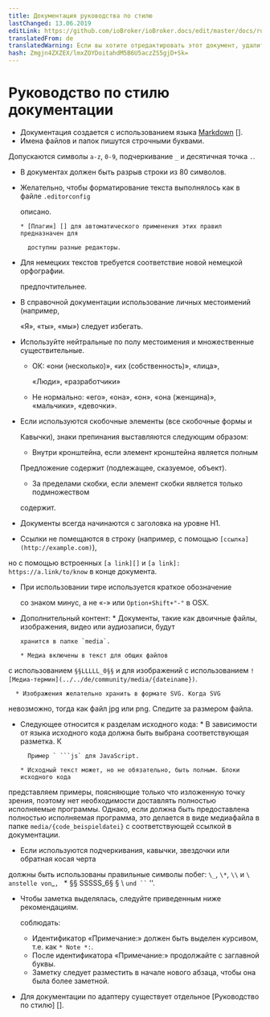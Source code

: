 ```yaml
---
title: Документация руководства по стилю
lastChanged: 13.06.2019
editLink: https://github.com/ioBroker/ioBroker.docs/edit/master/docs/ru/community/styleguidedoc.md
translatedFrom: de
translatedWarning: Если вы хотите отредактировать этот документ, удалите поле «translationFrom», в противном случае этот документ будет снова автоматически переведен
hash: Zmgjn4ZXZEX/lmxZOYDoitahdM5B6U5aczZS5gjD+Sk=
---
```

# Руководство по стилю документации
* Документация создается с использованием языка [Markdown] [].
* Имена файлов и папок пишутся строчными буквами.

Допускаются символы `a-z`, `0-9`, подчеркивание `_` и десятичная точка `.`.

* В документах должен быть разрыв строки из 80 символов.
* Желательно, чтобы форматирование текста выполнялось как в файле `.editorconfig`

  описано.

      * [Плагин] [] для автоматического применения этих правил предназначен для

        доступны разные редакторы.

* Для немецких текстов требуется соответствие новой немецкой орфографии.

  предпочтительнее.

* В справочной документации использование личных местоимений (например,

  «Я», «ты», «мы») следует избегать.

* Используйте нейтральные по полу местоимения и множественные существительные.
    * ОК: «они (несколько)», «их (собственность)», «лица»,

      «Люди», «разработчики»

    * Не нормально: «его», «она», «он», «она (женщина)», «мальчики», «девочки».

* Если используются скобочные элементы (все скобочные формы и

  Кавычки), знаки препинания выставляются следующим образом:

    * Внутри кронштейна, если элемент кронштейна является полным

    Предложение содержит (подлежащее, сказуемое, объект).

    * За пределами скобки, если элемент скобки является только подмножеством

    содержит.

* Документы всегда начинаются с заголовка на уровне H1.
* Ссылки не помещаются в строку (например, с помощью `[ссылка] (http://example.com)`),

но с помощью встроенных `[a link][]` и `[a link]: https://a.link/to/know` в конце документа.

* При использовании тире используется краткое обозначение

  со знаком минус, а не «-» или `Option+Shift+"-"` в OSX.

* Дополнительный контент:
      * Документы, такие как двоичные файлы, изображения, видео или аудиозаписи, будут

      хранится в папке `media`.

      * Медиа включены в текст для общих файлов

с использованием `§§LLLLL_0§§` и для изображений с использованием `![Медиа-термин](../../de/community/media/{dateiname})`.

      * Изображения желательно хранить в формате SVG. Когда SVG

невозможно, тогда как файл jpg или png. Следите за размером файла.

* Следующее относится к разделам исходного кода:
      * В зависимости от языка исходного кода должна быть выбрана соответствующая разметка. К

        Пример ` ```js` для JavaScript.

      * Исходный текст может, но не обязательно, быть полным. Блоки исходного кода

представляем примеры, поясняющие только что изложенную точку зрения, поэтому нет необходимости доставлять полностью исполняемые программы. Однако, если должна быть предоставлена полностью исполняемая программа, это делается в виде медиафайла в папке `media/{code_beispieldatei}` с соответствующей ссылкой в документации.

* Если используются подчеркивания, кавычки, звездочки или обратная косая черта

должны быть использованы правильные символы побег: `\_`, `\*`, `\\` и ``\`` ` anstelle von `_`, ` * §§ SSSSS_6§ § \ ` und `` ` ''.

* Чтобы заметка выделялась, следуйте приведенным ниже рекомендациям.

  соблюдать:

     - Идентификатор «Примечание:» должен быть выделен курсивом, т.е. как `* Note *:`.
     - После идентификатора «Примечание:» продолжайте с заглавной буквы.
     - Заметку следует разместить в начале нового абзаца, чтобы она была более заметной.

* Для документации по адаптеру существует отдельное [Руководство по стилю] [].

[Plugin]: http://editorconfig.org/#download

[Style Guide]: https://www.iobroker.net/#de/documentation/dev/adapterdocstyleguide.md

[Markdown]: https://www.iobroker.net/#de/documentation/community/docmarkdown.md
